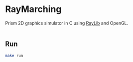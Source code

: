 # RayMarching
Prism 2D graphics simulator in C using [RayLib](https://github.com/raysan5/raylib) and OpenGL.
<br>
<br>

## Run
```bash
make run
```